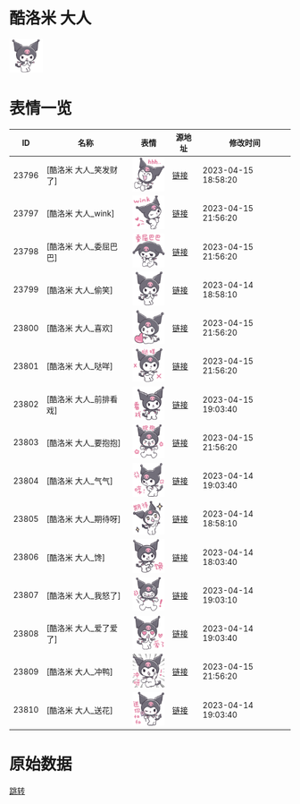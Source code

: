 # 酷洛米 大人

<img src="./cover.png" height="60" alt="cover" />

# 表情一览

|ID|名称|表情|源地址|修改时间|
|----|----|----|----|----|
|23796|[酷洛米 大人_笑发财了]|<img src="./pic/023796_%5B酷洛米 大人_笑发财了%5D.png" height="60" alt="笑发财了"/>|[链接](https://i0.hdslb.com/bfs/garb/38feac827c5fe6f444bf176a5622549529e2f6d8.png)|2023-04-15 18:58:20|
|23797|[酷洛米 大人_wink]|<img src="./pic/023797_%5B酷洛米 大人_wink%5D.png" height="60" alt="wink"/>|[链接](https://i0.hdslb.com/bfs/garb/fcfdb4fd880d00387e47867318886ecda3ed1ed3.png)|2023-04-15 21:56:20|
|23798|[酷洛米 大人_委屈巴巴]|<img src="./pic/023798_%5B酷洛米 大人_委屈巴巴%5D.png" height="60" alt="委屈巴巴"/>|[链接](https://i0.hdslb.com/bfs/garb/e7e0dce1fffdd9608b6d041fb606acf54cf0f25a.png)|2023-04-15 21:56:20|
|23799|[酷洛米 大人_偷笑]|<img src="./pic/023799_%5B酷洛米 大人_偷笑%5D.png" height="60" alt="偷笑"/>|[链接](https://i0.hdslb.com/bfs/garb/095fc5c4bd08330e635913180c36448ebea2cacf.png)|2023-04-14 18:58:10|
|23800|[酷洛米 大人_喜欢]|<img src="./pic/023800_%5B酷洛米 大人_喜欢%5D.png" height="60" alt="喜欢"/>|[链接](https://i0.hdslb.com/bfs/garb/88beb6466448ac0309c4a46d4baf79b91a9d1666.png)|2023-04-15 21:56:20|
|23801|[酷洛米 大人_哒咩]|<img src="./pic/023801_%5B酷洛米 大人_哒咩%5D.png" height="60" alt="哒咩"/>|[链接](https://i0.hdslb.com/bfs/garb/92bff3de1ac2f20ff0accb454085b1060b15a44d.png)|2023-04-15 21:56:20|
|23802|[酷洛米 大人_前排看戏]|<img src="./pic/023802_%5B酷洛米 大人_前排看戏%5D.png" height="60" alt="前排看戏"/>|[链接](https://i0.hdslb.com/bfs/garb/3c3d7dc60679ca9f2bf090cd451e3d0a58f15a6a.png)|2023-04-15 19:03:40|
|23803|[酷洛米 大人_要抱抱]|<img src="./pic/023803_%5B酷洛米 大人_要抱抱%5D.png" height="60" alt="要抱抱"/>|[链接](https://i0.hdslb.com/bfs/garb/5d5fbef350ca8996d69f4daa322c13f03cfa8b17.png)|2023-04-15 21:56:20|
|23804|[酷洛米 大人_气气]|<img src="./pic/023804_%5B酷洛米 大人_气气%5D.png" height="60" alt="气气"/>|[链接](https://i0.hdslb.com/bfs/garb/a0660cb77601e271233f445a2c388e920185552d.png)|2023-04-14 19:03:40|
|23805|[酷洛米 大人_期待呀]|<img src="./pic/023805_%5B酷洛米 大人_期待呀%5D.png" height="60" alt="期待呀"/>|[链接](https://i0.hdslb.com/bfs/garb/3f3b9c48fb2020afa4471fd2ff7277f07d028ae2.png)|2023-04-14 18:58:10|
|23806|[酷洛米 大人_馋]|<img src="./pic/023806_%5B酷洛米 大人_馋%5D.png" height="60" alt="馋"/>|[链接](https://i0.hdslb.com/bfs/garb/76f8a8135ab81bc11d8eb38b63f49604675a9fe4.png)|2023-04-14 18:03:40|
|23807|[酷洛米 大人_我怒了]|<img src="./pic/023807_%5B酷洛米 大人_我怒了%5D.png" height="60" alt="我怒了"/>|[链接](https://i0.hdslb.com/bfs/garb/e45e58dc1903038d83b5bd4c833b1aa72bd463a1.png)|2023-04-14 19:03:10|
|23808|[酷洛米 大人_爱了爱了]|<img src="./pic/023808_%5B酷洛米 大人_爱了爱了%5D.png" height="60" alt="爱了爱了"/>|[链接](https://i0.hdslb.com/bfs/garb/bd1c2a098e42327b24b7539f755099cd1021580d.png)|2023-04-14 19:03:40|
|23809|[酷洛米 大人_冲鸭]|<img src="./pic/023809_%5B酷洛米 大人_冲鸭%5D.png" height="60" alt="冲鸭"/>|[链接](https://i0.hdslb.com/bfs/garb/78e81aba6d006a6cfda768e3cf07d57ed750e1b0.png)|2023-04-15 21:56:20|
|23810|[酷洛米 大人_送花]|<img src="./pic/023810_%5B酷洛米 大人_送花%5D.png" height="60" alt="送花"/>|[链接](https://i0.hdslb.com/bfs/garb/ad1c9ebe437c621a8c592be3397217af11bae98c.png)|2023-04-14 19:03:40|

# 原始数据

[跳转](./raw.json)

